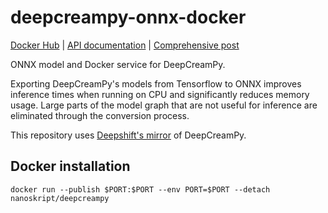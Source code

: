 # deepcreampy-onnx-docker

[Docker Hub](https://hub.docker.com/r/nanoskript/deepcreampy)
| [API documentation](https://deepcreampy.nanoskript.dev/docs)
| [Comprehensive post](https://nanoskript.dev/posts/making-deepcreampy-2.6x-faster-with-onnx-and-model-surgery/)

ONNX model and Docker service for DeepCreamPy.

Exporting DeepCreamPy's models from Tensorflow to ONNX improves inference
times when running on CPU and significantly reduces memory usage. Large parts
of the model graph that are not useful for inference are eliminated through
the conversion process.

This repository uses [Deepshift's mirror](https://github.com/Deepshift/DeepCreamPy) of DeepCreamPy.

## Docker installation

```
docker run --publish $PORT:$PORT --env PORT=$PORT --detach nanoskript/deepcreampy
```

